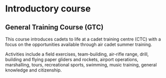 # Introductory course

## General Training Course \(GTC\)

This course introduces cadets to life at a cadet training centre \(CTC\) with a focus on the opportunities available through air cadet summer training.

Activities include a field exercises, team-building, air-rifle range, drill, building and flying paper gliders and rockets, airport operations, marshalling, tours, recreational sports, swimming, music training, general knowledge and citizenship.

